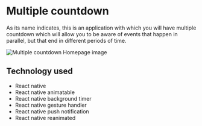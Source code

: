 # Multiple countdown 
As its name indicates, this is an application with which you will have multiple countdown which will allow you to be aware of events that happen in parallel, but that end in different periods of time.

![Multiple countdown Homepage image](https://darlinf.github.io/asset/images/Multiple%20coundows.png)


## Technology used

* React native
* React native animatable
* React native background timer
* React native gesture handler
* React native push notification
* React native reanimated
 
